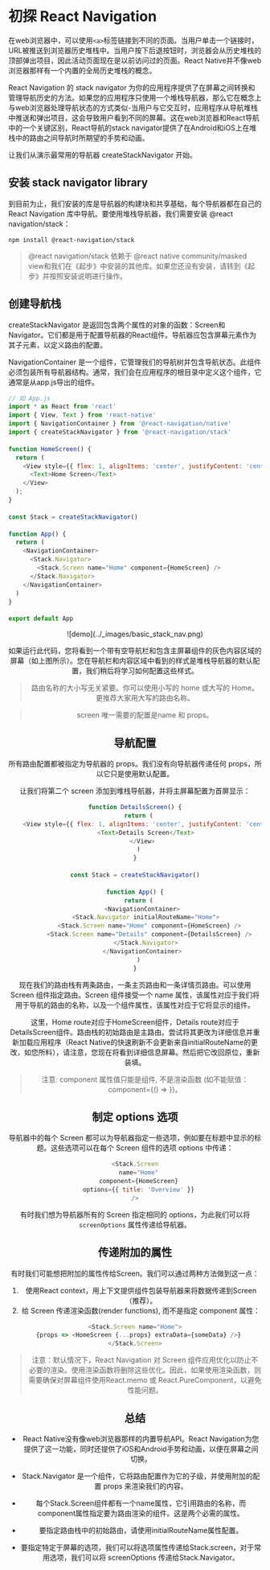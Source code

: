 # 初探 React Navigation

在web浏览器中，可以使用`<a>`标签链接到不同的页面。当用户单击一个链接时，URL被推送到浏览器历史堆栈中。当用户按下后退按钮时，浏览器会从历史堆栈的顶部弹出项目，因此活动页面现在是以前访问过的页面。React Native并不像web浏览器那样有一个内置的全局历史堆栈的概念。

React Navigation 的 stack navigator 为你的应用程序提供了在屏幕之间转换和管理导航历史的方法。如果您的应用程序只使用一个堆栈导航器，那么它在概念上与web浏览器处理导航状态的方式类似-当用户与它交互时，应用程序从导航堆栈中推送和弹出项目，这会导致用户看到不同的屏幕。这在web浏览器和React导航中的一个关键区别，React导航的stack navigator提供了在Android和iOS上在堆栈中的路由之间导航时所期望的手势和动画。

让我们从演示最常用的导航器 createStackNavigator 开始。

## 安装 stack navigator library
到目前为止，我们安装的库是导航器的构建块和共享基础，每个导航器都在自己的React Navigation 库中导航。要使用堆栈导航器，我们需要安装 @react navigation/stack：

```
npm install @react-navigation/stack
```

> @react navigation/stack 依赖于 @react native community/masked view和我们在《起步》中安装的其他库。如果您还没有安装，请转到《起步》并按照安装说明进行操作。

## 创建导航栈
createStackNavigator 是返回包含两个属性的对象的函数：Screen和Navigator。它们都是用于配置导航器的React组件。导航器应包含屏幕元素作为其子元素，以定义路由的配置。

NavigationContainer 是一个组件，它管理我们的导航树并包含导航状态。此组件必须包装所有导航器结构。通常，我们会在应用程序的根目录中定义这个组件，它通常是从app.js导出的组件。

```js
// 如 App.js
import * as React from 'react'
import { View, Text } from 'react-native'
import { NavigationContainer } from '@react-navigation/native'
import { createStackNavigator } from '@react-navigation/stack'

function HomeScreen() {
  return (
    <View style={{ flex: 1, alignItems: 'center', justifyContent: 'center' }}>
      <Text>Home Screen</Text>
    </View>
  );
}

const Stack = createStackNavigator()

function App() {
  return (
    <NavigationContainer>
      <Stack.Navigator>
        <Stack.Screen name="Home" component={HomeScreen} />
      </Stack.Navigator>
    </NavigationContainer>
  )
}

export default App
```

<div align=center>![demo](../_images/basic_stack_nav.png)

如果运行此代码，您将看到一个带有空导航栏和包含主屏幕组件的灰色内容区域的屏幕（如上图所示）。您在导航栏和内容区域中看到的样式是堆栈导航器的默认配置，我们稍后将学习如何配置这些样式。

> 路由名称的大小写无关紧要。你可以使用小写的 home 或大写的 Home。更推荐大家用大写的路由名称。

> screen 唯一需要的配置是name 和 props。

## 导航配置

所有路由配置都被指定为导航器的 props。我们没有向导航器传递任何 props，所以它只是使用默认配置。

让我们将第二个 screen 添加到堆栈导航器，并将主屏幕配置为首屏显示：

```js
function DetailsScreen() {
  return (
    <View style={{ flex: 1, alignItems: 'center', justifyContent: 'center' }}>
      <Text>Details Screen</Text>
    </View>
  )
}

const Stack = createStackNavigator()

function App() {
  return (
    <NavigationContainer>
      <Stack.Navigator initialRouteName="Home">
        <Stack.Screen name="Home" component={HomeScreen} />
        <Stack.Screen name="Details" component={DetailsScreen} />
      </Stack.Navigator>
    </NavigationContainer>
  )
}
```

现在我们的路由栈有两条路由，一条主页路由和一条详情页路由。可以使用 Screen 组件指定路由。Screen 组件接受一个 name 属性，该属性对应于我们将用于导航的路由的名称，以及一个组件属性，该属性对应于它将显示的组件。

这里，Home route对应于HomeScreen组件，Details route对应于DetailsScreen组件。路由栈的初始路由是主路由。尝试将其更改为详细信息并重新加载应用程序（React Native的快速刷新不会更新来自initialRouteName的更改，如您所料），请注意，您现在将看到详细信息屏幕。然后把它改回原位，重新装填。

> 注意:  component 属性值只能是组件, 不是渲染函数 (如不能赋值：component={() => <HomeScreen />})。

## 制定 options 选项
导航器中的每个 Screen 都可以为导航器指定一些选项，例如要在标题中显示的标题。这些选项可以在每个 Screen 组件的选项 options 中传递：

```js
<Stack.Screen
  name="Home"
  component={HomeScreen}
  options={{ title: 'Overview' }}
/>
```

有时我们想为导航器所有的 Screen 指定相同的 options，为此我们可以将`screenOptions` 属性传递给导航器。

## 传递附加的属性

有时我们可能想把附加的属性传给Screen。我们可以通过两种方法做到这一点：
1. 使用React context，用上下文提供组件包装导航器来将数据传递到Screen（推荐）。
2. 给 Screen 传递渲染函数(render functions), 而不是指定 component 属性：

```js
<Stack.Screen name="Home">
  {props => <HomeScreen {...props} extraData={someData} />}
</Stack.Screen>
```

> 注意：默认情况下，React Navigation 对 Screen 组件应用优化以防止不必要的渲染。使用渲染函数将删除这些优化。因此，如果使用渲染函数，则需要确保对屏幕组件使用React.memo 或 React.PureComponent，以避免性能问题。

## 总结

* React Native没有像web浏览器那样的内置导航API。React Navigation为您提供了这一功能，同时还提供了iOS和Android手势和动画，以便在屏幕之间切换。

* Stack.Navigator 是一个组件，它将路由配置作为它的子级，并使用附加的配置 props 来渲染我们的内容。

* 每个Stack.Screen组件都有一个name属性，它引用路由的名称，而component属性指定要为路由渲染的组件。这是两个必需的属性。

* 要指定路由栈中的初始路由，请使用initialRouteName属性配置。

* 要指定特定于屏幕的选项，我们可以将选项属性传递给Stack.screen，对于常用选项，我们可以将 screenOptions 传递给Stack.Navigator。